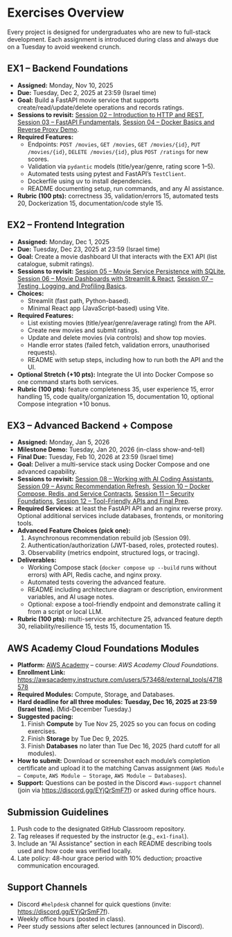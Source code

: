 # Exercises Overview

Every project is designed for undergraduates who are new to full-stack development. Each assignment is introduced during class and always due on a Tuesday to avoid weekend crunch.

## EX1 – Backend Foundations
- **Assigned:** Monday, Nov 10, 2025
- **Due:** Tuesday, Dec 2, 2025 at 23:59 (Israel time)
- **Goal:** Build a FastAPI movie service that supports create/read/update/delete operations and records ratings.
- **Sessions to revisit:** [Session 02 – Introduction to HTTP and REST](sessions/session-02.md), [Session 03 – FastAPI Fundamentals](sessions/session-03.md), [Session 04 – Docker Basics and Reverse Proxy Demo](sessions/session-04.md).
- **Required Features:**
  - Endpoints: `POST /movies`, `GET /movies`, `GET /movies/{id}`, `PUT /movies/{id}`, `DELETE /movies/{id}`, plus `POST /ratings` for new scores.
  - Validation via `pydantic` models (title/year/genre, rating score 1–5).
  - Automated tests using pytest and FastAPI’s `TestClient`.
  - Dockerfile using uv to install dependencies.
  - README documenting setup, run commands, and any AI assistance.
- **Rubric (100 pts):** correctness 35, validation/errors 15, automated tests 20, Dockerization 15, documentation/code style 15.

## EX2 – Frontend Integration
- **Assigned:** Monday, Dec 1, 2025
- **Due:** Tuesday, Dec 23, 2025 at 23:59 (Israel time)
- **Goal:** Create a movie dashboard UI that interacts with the EX1 API (list catalogue, submit ratings).
- **Sessions to revisit:** [Session 05 – Movie Service Persistence with SQLite](sessions/session-05.md), [Session 06 – Movie Dashboards with Streamlit & React](sessions/session-06.md), [Session 07 – Testing, Logging, and Profiling Basics](sessions/session-07.md).
- **Choices:**
  - Streamlit (fast path, Python-based).
  - Minimal React app (JavaScript-based) using Vite.
- **Required Features:**
  - List existing movies (title/year/genre/average rating) from the API.
  - Create new movies and submit ratings.
  - Update and delete movies (via controls) and show top movies.
  - Handle error states (failed fetch, validation errors, unauthorised requests).
  - README with setup steps, including how to run both the API and the UI.
- **Optional Stretch (+10 pts):** Integrate the UI into Docker Compose so one command starts both services.
- **Rubric (100 pts):** feature completeness 35, user experience 15, error handling 15, code quality/organization 15, documentation 10, optional Compose integration +10 bonus.

## EX3 – Advanced Backend + Compose
- **Assigned:** Monday, Jan 5, 2026
- **Milestone Demo:** Tuesday, Jan 20, 2026 (in-class show-and-tell)
- **Final Due:** Tuesday, Feb 10, 2026 at 23:59 (Israel time)
- **Goal:** Deliver a multi-service stack using Docker Compose and one advanced capability.
- **Sessions to revisit:** [Session 08 – Working with AI Coding Assistants](sessions/session-08.md), [Session 09 – Async Recommendation Refresh](sessions/session-09.md), [Session 10 – Docker Compose, Redis, and Service Contracts](sessions/session-10.md), [Session 11 – Security Foundations](sessions/session-11.md), [Session 12 – Tool-Friendly APIs and Final Prep](sessions/session-12.md).
- **Required Services:** at least the FastAPI API and an nginx reverse proxy. Optional additional services include databases, frontends, or monitoring tools.
- **Advanced Feature Choices (pick one):**
  1. Asynchronous recommendation rebuild job (Session 09).
  2. Authentication/authorization (JWT-based, roles, protected routes).
  3. Observability (metrics endpoint, structured logs, or tracing).
- **Deliverables:**
  - Working Compose stack (`docker compose up --build` runs without errors) with API, Redis cache, and nginx proxy.
  - Automated tests covering the advanced feature.
  - README including architecture diagram or description, environment variables, and AI usage notes.
  - Optional: expose a tool-friendly endpoint and demonstrate calling it from a script or local LLM.
- **Rubric (100 pts):** multi-service architecture 25, advanced feature depth 30, reliability/resilience 15, tests 15, documentation 15.


## AWS Academy Cloud Foundations Modules
- **Platform:** [AWS Academy](https://www.awsacademy.com/) – course: *AWS Academy Cloud Foundations*.
- **Enrollment Link:** https://awsacademy.instructure.com/users/573468/external_tools/4718578
- **Required Modules:** Compute, Storage, and Databases.
- **Hard deadline for all three modules:** **Tuesday, Dec 16, 2025 at 23:59 (Israel time).** (Mid-December Tuesday.)
- **Suggested pacing:**
  1. Finish **Compute** by Tue Nov 25, 2025 so you can focus on coding exercises.
  2. Finish **Storage** by Tue Dec 9, 2025.
  3. Finish **Databases** no later than Tue Dec 16, 2025 (hard cutoff for all modules).
- **How to submit:** Download or screenshot each module’s completion certificate and upload it to the matching Canvas assignment (`AWS Module – Compute`, `AWS Module – Storage`, `AWS Module – Databases`).
- **Support:** Questions can be posted in the Discord `#aws-support` channel (join via https://discord.gg/EYjQrSmF7f) or asked during office hours.

## Submission Guidelines
1. Push code to the designated GitHub Classroom repository.
2. Tag releases if requested by the instructor (e.g., `ex1-final`).
3. Include an “AI Assistance” section in each README describing tools used and how code was verified locally.
4. Late policy: 48-hour grace period with 10% deduction; proactive communication encouraged.

## Support Channels
- Discord `#helpdesk` channel for quick questions (invite: https://discord.gg/EYjQrSmF7f).
- Weekly office hours (posted in class).
- Peer study sessions after select lectures (announced in Discord).
